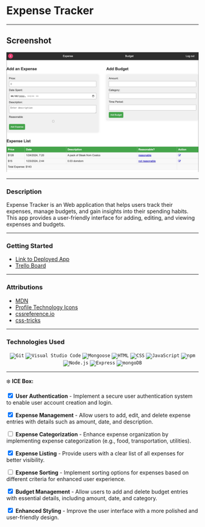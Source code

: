 # Expense Tracker
****
## Screenshot
![Alt text](public/img/ET.jpg)
****
### Description
Expense Tracker is an Web application that helps users track their expenses, manage budgets, and gain insights into their spending habits. This app provides a user-friendly interface for adding, editing, and viewing expenses and budgets.
****
### Getting Started
- [Link to Deployed App](https://expense-tracker-sk1.fly.dev)
- [Trello Board](https://trello.com/b/oyWOqIX7/expense-tracker)
****
### Attributions
- [MDN](https://developer.mozilla.org/en-US/)
- [Profile Technology Icons](https://marwin1991.github.io/profile-technology-icons/)
- [cssreference.io](https://cssreference.io/)
- [css-tricks](https://css-tricks.com/)
****
### Technologies Used

<div align="center">
	<code><img width="40" height ="40" src="https://user-images.githubusercontent.com/25181517/192108372-f71d70ac-7ae6-4c0d-8395-51d8870c2ef0.png" alt="Git" title="Git"/></code>
	<code><img width="40" height ="40" src="https://user-images.githubusercontent.com/25181517/192108891-d86b6220-e232-423a-bf5f-90903e6887c3.png" alt="Visual Studio Code" title="Visual Studio Code"/></code>
	<code><img width="40" height ="40" src="https://media.licdn.com/dms/image/D4D12AQEk8opKsyHhRQ/article-cover_image-shrink_720_1280/0/1693917399837?e=2147483647&v=beta&t=6LPN-E9p8k_59NMv17edpwj8ofRzcXd_vlmlFoc1fLw" alt="Mongoose" title="Mongoose"/></code>
	<code><img width="40" height ="40" src="https://user-images.githubusercontent.com/25181517/192158954-f88b5814-d510-4564-b285-dff7d6400dad.png" alt="HTML" title="HTML"/></code>
	<code><img width="40" height ="40" src="https://user-images.githubusercontent.com/25181517/183898674-75a4a1b1-f960-4ea9-abcb-637170a00a75.png" alt="CSS" title="CSS"/></code>
	<code><img width="40" height ="40" src="https://user-images.githubusercontent.com/25181517/117447155-6a868a00-af3d-11eb-9cfe-245df15c9f3f.png" alt="JavaScript" title="JavaScript"/></code>
	<code><img width="40" height ="40" src="https://user-images.githubusercontent.com/25181517/121401671-49102800-c959-11eb-9f6f-74d49a5e1774.png" alt="npm" title="npm"/></code>
	<code><img width="40" height ="40" src="https://user-images.githubusercontent.com/25181517/183568594-85e280a7-0d7e-4d1a-9028-c8c2209e073c.png" alt="Node.js" title="Node.js"/></code>
	<code><img width="40" height ="40" src="https://user-images.githubusercontent.com/25181517/183859966-a3462d8d-1bc7-4880-b353-e2cbed900ed6.png" alt="Express" title="Express"/></code>
	<code><img width="40" height ="40" src="https://user-images.githubusercontent.com/25181517/182884177-d48a8579-2cd0-447a-b9a6-ffc7cb02560e.png" alt="mongoDB" title="mongoDB"/></code>
</div>

****
❄️ ****ICE Box:****

<input type="checkbox" checked> **User Authentication** - Implement a secure user authentication system to enable user account creation and login.

<input type="checkbox" checked> **Expense Management** - Allow users to add, edit, and delete expense entries with details such as amount, date, and description.

<input type="checkbox" unchecked> **Expense Categorization** - Enhance expense organization by implementing expense categorization (e.g., food, transportation, utilities).

<input type="checkbox" checked> **Expense Listing** - Provide users with a clear list of all expenses for better visibility.

<input type="checkbox" unchecked> **Expense Sorting** - Implement sorting options for expenses based on different criteria for enhanced user experience.


<input type="checkbox" checked> **Budget Management** - Allow users to add and delete budget entries with essential details, including amount, date, and category.

<input type="checkbox" checked> **Enhanced Styling** - Improve the user interface with a more polished and user-friendly design.


